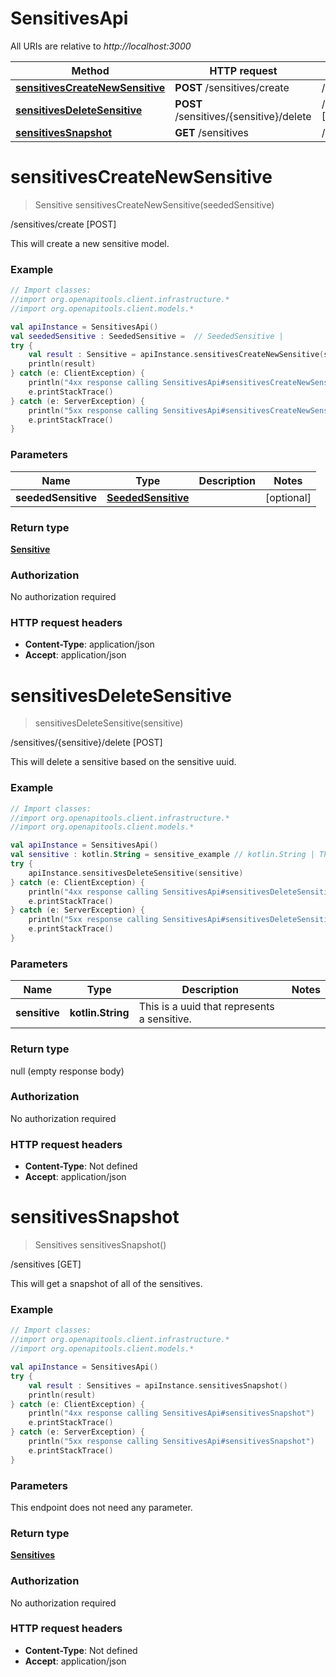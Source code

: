 # SensitivesApi

All URIs are relative to *http://localhost:3000*

Method | HTTP request | Description
------------- | ------------- | -------------
[**sensitivesCreateNewSensitive**](SensitivesApi.md#sensitivesCreateNewSensitive) | **POST** /sensitives/create | /sensitives/create [POST]
[**sensitivesDeleteSensitive**](SensitivesApi.md#sensitivesDeleteSensitive) | **POST** /sensitives/{sensitive}/delete | /sensitives/{sensitive}/delete [POST]
[**sensitivesSnapshot**](SensitivesApi.md#sensitivesSnapshot) | **GET** /sensitives | /sensitives [GET]


<a name="sensitivesCreateNewSensitive"></a>
# **sensitivesCreateNewSensitive**
> Sensitive sensitivesCreateNewSensitive(seededSensitive)

/sensitives/create [POST]

This will create a new sensitive model.

### Example
```kotlin
// Import classes:
//import org.openapitools.client.infrastructure.*
//import org.openapitools.client.models.*

val apiInstance = SensitivesApi()
val seededSensitive : SeededSensitive =  // SeededSensitive | 
try {
    val result : Sensitive = apiInstance.sensitivesCreateNewSensitive(seededSensitive)
    println(result)
} catch (e: ClientException) {
    println("4xx response calling SensitivesApi#sensitivesCreateNewSensitive")
    e.printStackTrace()
} catch (e: ServerException) {
    println("5xx response calling SensitivesApi#sensitivesCreateNewSensitive")
    e.printStackTrace()
}
```

### Parameters

Name | Type | Description  | Notes
------------- | ------------- | ------------- | -------------
 **seededSensitive** | [**SeededSensitive**](SeededSensitive.md)|  | [optional]

### Return type

[**Sensitive**](Sensitive.md)

### Authorization

No authorization required

### HTTP request headers

 - **Content-Type**: application/json
 - **Accept**: application/json

<a name="sensitivesDeleteSensitive"></a>
# **sensitivesDeleteSensitive**
> sensitivesDeleteSensitive(sensitive)

/sensitives/{sensitive}/delete [POST]

This will delete a sensitive based on the sensitive uuid.

### Example
```kotlin
// Import classes:
//import org.openapitools.client.infrastructure.*
//import org.openapitools.client.models.*

val apiInstance = SensitivesApi()
val sensitive : kotlin.String = sensitive_example // kotlin.String | This is a uuid that represents a sensitive.
try {
    apiInstance.sensitivesDeleteSensitive(sensitive)
} catch (e: ClientException) {
    println("4xx response calling SensitivesApi#sensitivesDeleteSensitive")
    e.printStackTrace()
} catch (e: ServerException) {
    println("5xx response calling SensitivesApi#sensitivesDeleteSensitive")
    e.printStackTrace()
}
```

### Parameters

Name | Type | Description  | Notes
------------- | ------------- | ------------- | -------------
 **sensitive** | **kotlin.String**| This is a uuid that represents a sensitive. |

### Return type

null (empty response body)

### Authorization

No authorization required

### HTTP request headers

 - **Content-Type**: Not defined
 - **Accept**: application/json

<a name="sensitivesSnapshot"></a>
# **sensitivesSnapshot**
> Sensitives sensitivesSnapshot()

/sensitives [GET]

This will get a snapshot of all of the sensitives.

### Example
```kotlin
// Import classes:
//import org.openapitools.client.infrastructure.*
//import org.openapitools.client.models.*

val apiInstance = SensitivesApi()
try {
    val result : Sensitives = apiInstance.sensitivesSnapshot()
    println(result)
} catch (e: ClientException) {
    println("4xx response calling SensitivesApi#sensitivesSnapshot")
    e.printStackTrace()
} catch (e: ServerException) {
    println("5xx response calling SensitivesApi#sensitivesSnapshot")
    e.printStackTrace()
}
```

### Parameters
This endpoint does not need any parameter.

### Return type

[**Sensitives**](Sensitives.md)

### Authorization

No authorization required

### HTTP request headers

 - **Content-Type**: Not defined
 - **Accept**: application/json

